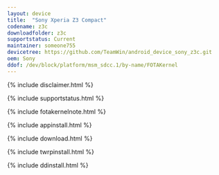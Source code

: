 ```yaml
---
layout: device
title:  "Sony Xperia Z3 Compact"
codename: z3c
downloadfolder: z3c
supportstatus: Current
maintainer: someone755
devicetree: https://github.com/TeamWin/android_device_sony_z3c.git
oem: Sony
ddof: /dev/block/platform/msm_sdcc.1/by-name/FOTAKernel
---
```


{% include disclaimer.html %}

{% include supportstatus.html %}

{% include fotakernelnote.html %}

{% include appinstall.html %}

{% include download.html %}

{% include twrpinstall.html %}

{% include ddinstall.html %}
